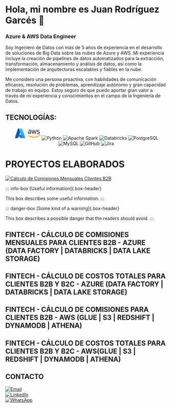 # Hola, mi nombre es Juan Rodríguez Garcés :wave:
### Azure & AWS Data Engineer

Soy Ingeniero de Datos con más de 5 años de experiencia en el desarrollo de soluciones de Big Data sobre las nubes de Azure y AWS. Mi experiencia incluye la creación de pipelines de datos automatizados para la extracción, transformación, almacenamiento y análisis de datos, así como la implementación de arquitecturas escalables y fiables en la nube.

Me considero una persona proactiva, con habilidades de comunicación eficaces, resolución de problemas, aprendizaje autónomo y gran capacidad de trabajo en equipo. Estoy seguro de que puedo aportar gran valor a través de mi experiencia y conocimientos en el campo de la Ingeniería de Datos.

## TECNOLOGÍAS:
<div align="center">
	<img width="40" src="Azure.png" alt="Microsoft Azure" title="Microsoft Azure"/>
	<img width="40" src="AWS.png" alt="AWS" title="AWS"/>
	<img width="40" src="https://user-images.githubusercontent.com/25181517/183423507-c056a6f9-1ba8-4312-a350-19bcbc5a8697.png" alt="Python" title="Python"/>
	<img width="40" src="https://user-images.githubusercontent.com/25181517/184357834-eba1eee1-6074-4b9c-8ed3-5373868096cc.png" alt="Apache Spark" title="Apache Spark"/>
	<img width="40" src="https://user-images.githubusercontent.com/25181517/197845567-86a09ca9-d96f-42c4-9ab1-8bce95ab000d.png" alt="Databricks" title="Databricks"/>
	<img width="40" src="https://user-images.githubusercontent.com/25181517/117208740-bfb78400-adf5-11eb-97bb-09072b6bedfc.png" alt="PostgreSQL" title="PostgreSQL"/>
	<img width="40" src="https://user-images.githubusercontent.com/25181517/183896128-ec99105a-ec1a-4d85-b08b-1aa1620b2046.png" alt="MySQL" title="MySQL"/>
	<img width="40" src="https://user-images.githubusercontent.com/25181517/192108374-8da61ba1-99ec-41d7-80b8-fb2f7c0a4948.png" alt="GitHub" title="GitHub"/>
	<img width="40" src="https://user-images.githubusercontent.com/25181517/183912952-83784e94-629d-4c34-a961-ae2ae795b662.png" alt="Jira" title="Jira"/>
</div>

# PROYECTOS ELABORADOS
[![Cálculo de Comisiones Mensuales Clientes B2B](https://ytcards.demolab.com/?id=k2L3XGXNz5Y&title=Cálculo+de+Comisiones+Mensuales+Clientes+B2B&lang=en&timestamp=1715298952&background_color=%230d1117&title_color=%23ffffff&stats_color=%23dedede&max_title_lines=30width=250&border_radius=5 "Cálculo de Comisiones Mensuales Clientes B2B")](https://www.youtube.com/watch?v=k2L3XGXNz5Y)

::: info-box
[Useful information]{.box-header}

This box describes some useful information.
:::

::: danger-box
[Some kind of a warning]{.box-header}

This box describes a possible danger that the readers should avoid.
:::

## FINTECH - CÁLCULO DE COMISIONES MENSUALES PARA CLIENTES B2B - AZURE (DATA FACTORY | DATABRICKS | DATA LAKE STORAGE)

## FINTECH - CÁLCULO DE COSTOS TOTALES PARA CLIENTES B2B Y B2C - AZURE (DATA FACTORY | DATABRICKS | DATA LAKE STORAGE)

## FINTECH - CÁLCULO DE COMISIONES PARA CLIENTES B2B - AWS (GLUE | S3 | REDSHIFT | DYNAMODB | ATHENA)

## FINTECH - CÁLCULO DE COSTOS TOTALES PARA CLIENTES B2B Y B2C - AWS(GLUE | S3 | REDSHIFT | DYNAMODB | ATHENA)


## CONTACTO

[![Email](https://img.shields.io/badge/Email-juanrodriguezgarces@outlook.com-0077B5?style=for-the-badge&logo=gmail&logoColor=white&labelColor=101010)](mailto:juanrodriguezgarces@outlook.com)
</br>
[![LinkedIn](https://img.shields.io/badge/LinkedIn-Juan_Rodríguez_Garcés-0077B5?style=for-the-badge&logo=linkedin&logoColor=white&labelColor=101010)](https://www.linkedin.com/in/juandrodriguezgarces)
</br>
[![WhatsApp](https://img.shields.io/badge/WhatsApp_&_No._Celular-(+57)_322_602_1296_&_(+57)_310_449_4107-0077B5?style=for-the-badge&logo=whatsapp&logoColor=white&labelColor=101010)](https://web.whatsapp.com)

